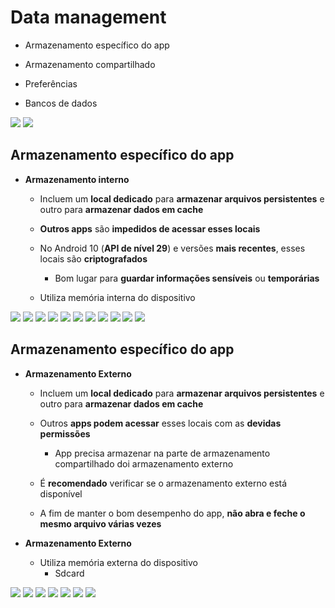 # Data management

- Armazenamento específico do app

- Armazenamento compartilhado
  
- Preferências
  
- Bancos de dados

<img src=".assets/101.jpg">

<img src=".assets/102.jpg">

## Armazenamento específico do app

- **Armazenamento interno**

  - Incluem um **local dedicado** para **armazenar arquivos persistentes** e outro para **armazenar dados em cache**
 
  - **Outros apps** são **impedidos de acessar esses locais**
 
  - No Android 10 (**API de nível 29**) e versões **mais recentes**, esses locais são **criptografados**
 
    - Bom lugar para **guardar informações sensíveis** ou **temporárias**
   
  - Utiliza memória interna do dispositivo
 
<img src=".assets/103.jpg">

<img src=".assets/104.jpg">

<img src=".assets/105.jpg">

<img src=".assets/106.jpg">

<img src=".assets/107.jpg">

<img src=".assets/108.jpg">

<img src=".assets/109.jpg">

<img src=".assets/110.jpg">

<img src=".assets/111.jpg">

<img src=".assets/112.jpg">

<img src=".assets/113.jpg">

## Armazenamento específico do app

- **Armazenamento Externo**

  - Incluem um **local dedicado** para **armazenar arquivos persistentes** e outro para **armazenar dados em cache**
 
  - Outros **apps podem acessar** esses locais com as **devidas permissões**
 
    - App precisa armazenar na parte de armazenamento compartilhado doi armazenamento externo
   
  - É **recomendado** verificar se o armazenamento externo está disponível
 
  - A fim de manter o bom desempenho do app, **não abra e feche o mesmo arquivo várias vezes**


- **Armazenamento Externo**

  - Utiliza memória externa do dispositivo
    - Sdcard
   
<img src=".assets/114.jpg">

<img src=".assets/115.jpg">

<img src=".assets/116.jpg">

<img src=".assets/117.jpg">

<img src=".assets/118.jpg">

<img src=".assets/119.jpg">

<img src=".assets/120.jpg">

